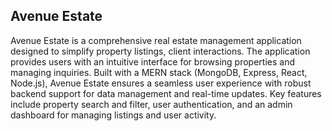 ## Avenue Estate
Avenue Estate is a comprehensive real estate management application designed to simplify property listings, client interactions. The application provides users with an intuitive interface for browsing properties and managing inquiries. Built with a MERN stack (MongoDB, Express, React, Node.js), Avenue Estate ensures a seamless user experience with robust backend support for data management and real-time updates. Key features include property search and filter, user authentication, and an admin dashboard for managing listings and user activity.

